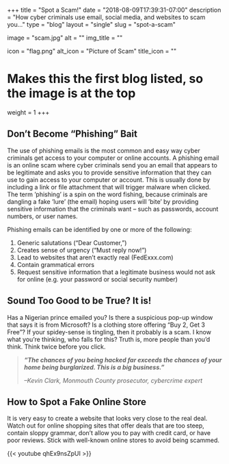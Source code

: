 +++
title = "Spot a Scam!"
date = "2018-08-09T17:39:31-07:00"
description = "How cyber criminals use email, social media, and websites to scam you..."
type = "blog"
layout = "single"
slug = "spot-a-scam"

image = "scam.jpg"
alt = ""
img_title = ""

icon = "flag.png"
alt_icon = "Picture of Scam"
title_icon = ""

# Makes this the first blog listed, so the image is at the top
weight = 1
+++

## **Don’t Become “Phishing” Bait**
The use of phishing emails is the most common and easy way cyber criminals get access to your computer or online accounts. A phishing email is an online scam where cyber criminals send you an email that appears to be legitimate and asks you to provide sensitive information that they can use to gain access to your computer or account. This is usually done by including a link or file attachment that will trigger malware when clicked. The term ’phishing’ is a spin on the word fishing, because criminals are dangling a fake ’lure’ (the email) hoping users will ’bite’ by providing sensitive information that the criminals want – such as passwords, account numbers, or user names.

Phishing emails can be identified by one or more of the following:

1. Generic salutations (“Dear Customer,”)
1. Creates sense of urgency (“Must reply now!”)
1. Lead to websites that aren’t exactly real (FedExxx.com)
1. Contain grammatical errors
1. Request sensitive information that a legitimate business would not ask for online (e.g. your password or social security number)

## **Sound Too Good to be True? It is!**

Has a Nigerian prince emailed you? Is there a suspicious pop-up window that says it is from Microsoft? Is a clothing store offering “Buy 2, Get 3 Free”? If your spidey-sense is tingling, then it probably is a scam. I know what you’re thinking, who falls for this? Truth is, more people than you’d think. Think twice before you click.



> ***“The chances of you being hacked far exceeds the chances of your home being burglarized. This is a big business.”***
>
> *–Kevin Clark, Monmouth County prosecutor, cybercrime expert*

## **How to Spot a Fake Online Store**
It is very easy to create a website that looks very close to the real deal.  Watch out for online shopping sites that offer deals that are too steep, contain sloppy grammar, don’t allow you to pay with credit card, or have poor reviews.  Stick with well-known online stores to avoid being scammed.

{{< youtube qhEx9nsZpUI >}}
